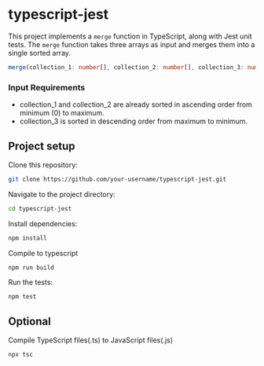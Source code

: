# typescript-jest

This project implements a `merge` function in TypeScript, along with Jest unit tests. The `merge` function takes three arrays as input and merges them into a single sorted array.

```typescript
merge(collection_1: number[], collection_2: number[], collection_3: number[]): number[]
```
### Input Requirements
* collection_1 and collection_2 are already sorted in ascending order from minimum (0) to maximum.
* collection_3 is sorted in descending order from maximum to minimum.


## Project setup

Clone this repository:
```bash
git clone https://github.com/your-username/typescript-jest.git
```

Navigate to the project directory:
```bash
cd typescript-jest
```

Install dependencies:
```bash
npm install
```

Compile to typescript
```bash
npm run build
```

Run the tests:
```bash
npm test
```

## Optional

Compile TypeScript files(.ts) to JavaScript files(.js) 
```bash
npx tsc
```

